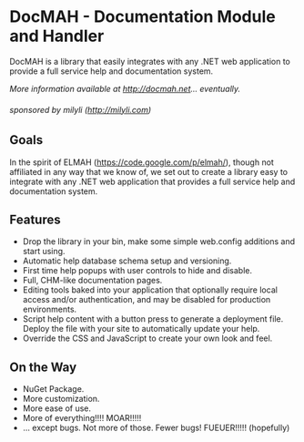 # DocMAH - Documentation Module and Handler
DocMAH is a library that easily integrates with any .NET web 
application to provide a full service help and documentation system.

_More information available at http://docmah.net... eventually._

###### sponsored by milyli (http://milyli.com)

## Goals
In the spirit of ELMAH (https://code.google.com/p/elmah/), though not affiliated in any way that we know of, 
we set out to create a library easy to integrate with any .NET web application that provides a full service 
help and documentation system.

## Features
* Drop the library in your bin, make some simple web.config additions and start using.
* Automatic help database schema setup and versioning.
* First time help popups with user controls to hide and disable.
* Full, CHM-like documentation pages.
* Editing tools baked into your application that optionally require local access and/or authentication, and may be disabled for production environments.
* Script help content with a button press to generate a deployment file. Deploy the file with your site to automatically update your help.
* Override the CSS and JavaScript to create your own look and feel.

## On the Way
* NuGet Package.
* More customization.
* More ease of use.
* More of everything!!!! MOAR!!!!!
* ... except bugs. Not more of those. Fewer bugs! FUEUER!!!!! (hopefully)
